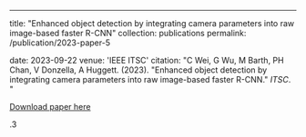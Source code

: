 ---
title: "Enhanced object detection by integrating camera parameters into raw image-based faster R-CNN"
collection: publications
permalink: /publication/2023-paper-5

date: 2023-09-22
venue: 'IEEE ITSC'
citation: "C Wei, G Wu, M Barth, PH Chan, V Donzella, A Huggett. (2023). &quot;Enhanced object detection by integrating camera parameters into raw image-based faster R-CNN.&quot; <i>ITSC</i>. "

[Download paper here](http://ChuhengWei.github.io/files/paper5.pdf)

.3
